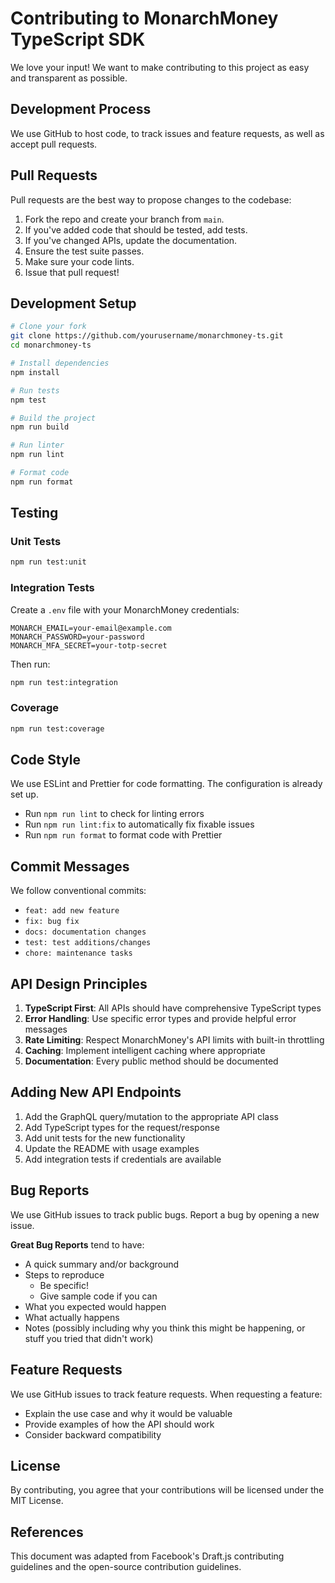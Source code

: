 # Contributing to MonarchMoney TypeScript SDK

We love your input! We want to make contributing to this project as easy and transparent as possible.

## Development Process

We use GitHub to host code, to track issues and feature requests, as well as accept pull requests.

## Pull Requests

Pull requests are the best way to propose changes to the codebase:

1. Fork the repo and create your branch from `main`.
2. If you've added code that should be tested, add tests.
3. If you've changed APIs, update the documentation.
4. Ensure the test suite passes.
5. Make sure your code lints.
6. Issue that pull request!

## Development Setup

```bash
# Clone your fork
git clone https://github.com/yourusername/monarchmoney-ts.git
cd monarchmoney-ts

# Install dependencies
npm install

# Run tests
npm test

# Build the project
npm run build

# Run linter
npm run lint

# Format code
npm run format
```

## Testing

### Unit Tests
```bash
npm run test:unit
```

### Integration Tests
Create a `.env` file with your MonarchMoney credentials:
```env
MONARCH_EMAIL=your-email@example.com
MONARCH_PASSWORD=your-password
MONARCH_MFA_SECRET=your-totp-secret
```

Then run:
```bash
npm run test:integration
```

### Coverage
```bash
npm run test:coverage
```

## Code Style

We use ESLint and Prettier for code formatting. The configuration is already set up.

- Run `npm run lint` to check for linting errors
- Run `npm run lint:fix` to automatically fix fixable issues  
- Run `npm run format` to format code with Prettier

## Commit Messages

We follow conventional commits:
- `feat: add new feature`
- `fix: bug fix`
- `docs: documentation changes`
- `test: test additions/changes`
- `chore: maintenance tasks`

## API Design Principles

1. **TypeScript First**: All APIs should have comprehensive TypeScript types
2. **Error Handling**: Use specific error types and provide helpful error messages
3. **Rate Limiting**: Respect MonarchMoney's API limits with built-in throttling
4. **Caching**: Implement intelligent caching where appropriate
5. **Documentation**: Every public method should be documented

## Adding New API Endpoints

1. Add the GraphQL query/mutation to the appropriate API class
2. Add TypeScript types for the request/response
3. Add unit tests for the new functionality
4. Update the README with usage examples
5. Add integration tests if credentials are available

## Bug Reports

We use GitHub issues to track public bugs. Report a bug by opening a new issue.

**Great Bug Reports** tend to have:
- A quick summary and/or background
- Steps to reproduce
  - Be specific!
  - Give sample code if you can
- What you expected would happen
- What actually happens
- Notes (possibly including why you think this might be happening, or stuff you tried that didn't work)

## Feature Requests

We use GitHub issues to track feature requests. When requesting a feature:
- Explain the use case and why it would be valuable
- Provide examples of how the API should work
- Consider backward compatibility

## License

By contributing, you agree that your contributions will be licensed under the MIT License.

## References

This document was adapted from Facebook's Draft.js contributing guidelines and the open-source contribution guidelines.
